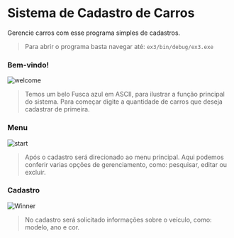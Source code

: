 # Sistema de Cadastro de Carros
Gerencie carros com esse programa simples de cadastros.
> Para abrir o programa basta navegar até: `ex3/bin/debug/ex3.exe`

### Bem-vindo!
![welcome](https://1.bp.blogspot.com/-eF_ZMVxB4_s/Xqe5766McSI/AAAAAAAA1eQ/q55z8ibIsAQnwrYzRnWX-8JR4qJnFe8jwCNcBGAsYHQ/s1600/cadastrocarros%2B1.png)
> Temos um belo Fusca azul em ASCII, para ilustrar a função principal do sistema. Para começar digite a quantidade de carros que deseja cadastrar de primeira.

### Menu
![start](https://1.bp.blogspot.com/-BWSqcvZoSaM/Xqe578IKGgI/AAAAAAAA1eU/5dqZqWn3hgcOhV5D3B3413Lo1XqqL3oXwCNcBGAsYHQ/s1600/cadastrocarros%2B1-1.png)
> Após o cadastro será direcionado ao menu principal. Aqui podemos conferir varias opções de gerenciamento, como: pesquisar, editar ou excluir.

### Cadastro
![Winner](https://1.bp.blogspot.com/-W8I_iOdPG8o/Xqe577NtlGI/AAAAAAAA1eY/fzK9lMEqx48LM3B2VWFDAv3Rgqx1iVl0gCNcBGAsYHQ/s1600/cadastrocarros%2B2.png)
> No cadastro será solicitado informações sobre o veículo, como: modelo, ano e cor. 
